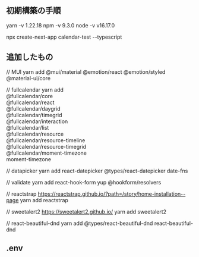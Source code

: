 ## 初期構築の手順

yarn -v
1.22.18
npm -v
9.3.0
node -v
v16.17.0

npx create-next-app calendar-test --typescript

## 追加したもの

// MUI
yarn add @mui/material @emotion/react @emotion/styled @material-ui/core

// fullcalendar
yarn add \
 @fullcalendar/core \
 @fullcalendar/react \
 @fullcalendar/daygrid \
 @fullcalendar/timegrid \
 @fullcalendar/interaction \
 @fullcalendar/list \
 @fullcalendar/resource \
 @fullcalendar/resource-timeline \
 @fullcalendar/resource-timegrid \
 @fullcalendar/moment-timezone \
 moment-timezone

// datapicker
yarn add react-datepicker @types/react-datepicker date-fns

// validate
yarn add react-hook-form yup @hookform/resolvers

// reactstrap
https://reactstrap.github.io/?path=/story/home-installation--page
yarn add reactstrap

// sweetalert2
https://sweetalert2.github.io/
yarn add sweetalert2

// react-beautiful-dnd
yarn add @types/react-beautiful-dnd react-beautiful-dnd

## .env
